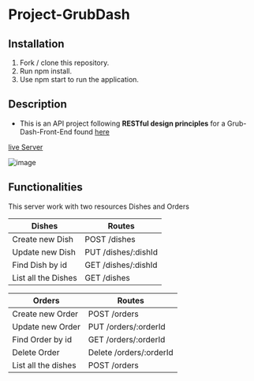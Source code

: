 # Project-GrubDash

## Installation

1.  Fork / clone this repository.
2.  Run npm install.
3.  Use npm start to run the application.

## Description

- This is an API project following **RESTful design principles** for a Grub-Dash-Front-End found [here](https://github.com/ramamdeeCode/Project-GrubDash/blob/master/grubdash-main/README.md)

[live Server](https://grub-dash-frontend.onrender.com)

![image](https://user-images.githubusercontent.com/86864383/183989221-3499e80c-8ada-447d-93a9-c99f148b48dd.png)

## Functionalities

This server work with two resources Dishes and Orders

| Dishes              | Routes              |
| ------------------- | ------------------- |
| Create new Dish     | POST /dishes        |
| Update new Dish     | PUT /dishes/:dishId |
| Find Dish by id     | GET /dishes/:dishId |
| List all the Dishes | GET /dishes         |

| Orders              | Routes                  |
| ------------------- | ----------------------- |
| Create new Order    | POST /orders            |
| Update new Order    | PUT /orders/:orderId    |
| Find Order by id    | GET /orders/:orderId    |
| Delete Order        | Delete /orders/:orderId |
| List all the dishes | POST /orders            |
